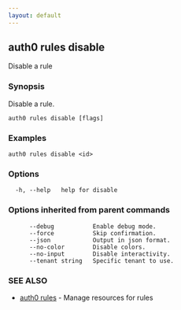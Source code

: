 ```yaml
---
layout: default
---
```

## auth0 rules disable

Disable a rule

### Synopsis

Disable a rule.

```
auth0 rules disable [flags]
```

### Examples

```
auth0 rules disable <id>
```

### Options

```
  -h, --help   help for disable
```

### Options inherited from parent commands

```
      --debug           Enable debug mode.
      --force           Skip confirmation.
      --json            Output in json format.
      --no-color        Disable colors.
      --no-input        Disable interactivity.
      --tenant string   Specific tenant to use.
```

### SEE ALSO

* [auth0 rules](auth0_rules.md)	 - Manage resources for rules

